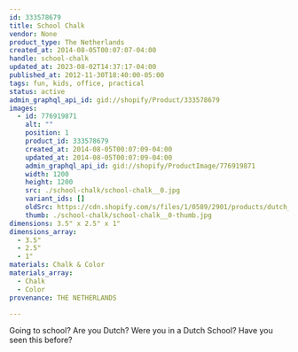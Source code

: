 ```yaml
---
id: 333578679
title: School Chalk
vendor: None
product_type: The Netherlands
created_at: 2014-08-05T00:07:07-04:00
handle: school-chalk
updated_at: 2023-08-02T14:37:17-04:00
published_at: 2012-11-30T18:40:00-05:00
tags: fun, kids, office, practical
status: active
admin_graphql_api_id: gid://shopify/Product/333578679
images:
  - id: 776919871
    alt: ""
    position: 1
    product_id: 333578679
    created_at: 2014-08-05T00:07:09-04:00
    updated_at: 2014-08-05T00:07:09-04:00
    admin_graphql_api_id: gid://shopify/ProductImage/776919871
    width: 1200
    height: 1200
    src: ./school-chalk/school-chalk__0.jpg
    variant_ids: []
    oldSrc: https://cdn.shopify.com/s/files/1/0589/2901/products/dutch_chalk.jpeg?v=1407211629
    thumb: ./school-chalk/school-chalk__0-thumb.jpg
dimensions: 3.5" x 2.5" x 1"
dimensions_array:
  - 3.5"
  - 2.5"
  - 1"
materials: Chalk & Color
materials_array:
  - Chalk
  - Color
provenance: THE NETHERLANDS

---
```


Going to school? Are you Dutch? Were you in a Dutch School? Have you seen this before?